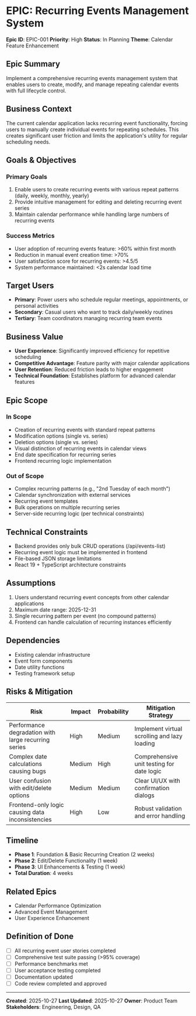 # EPIC: Recurring Events Management System

**Epic ID**: EPIC-001
**Priority**: High
**Status**: In Planning
**Theme**: Calendar Feature Enhancement

## Epic Summary

Implement a comprehensive recurring events management system that enables users to create, modify, and manage repeating calendar events with full lifecycle control.

## Business Context

The current calendar application lacks recurring event functionality, forcing users to manually create individual events for repeating schedules. This creates significant user friction and limits the application's utility for regular scheduling needs.

## Goals & Objectives

### Primary Goals

1. Enable users to create recurring events with various repeat patterns (daily, weekly, monthly, yearly)
2. Provide intuitive management for editing and deleting recurring event series
3. Maintain calendar performance while handling large numbers of recurring events

### Success Metrics

- User adoption of recurring events feature: >60% within first month
- Reduction in manual event creation time: >70%
- User satisfaction score for recurring events: >4.5/5
- System performance maintained: <2s calendar load time

## Target Users

- **Primary**: Power users who schedule regular meetings, appointments, or personal activities
- **Secondary**: Casual users who want to track daily/weekly routines
- **Tertiary**: Team coordinators managing recurring team events

## Business Value

- **User Experience**: Significantly improved efficiency for repetitive scheduling
- **Competitive Advantage**: Feature parity with major calendar applications
- **User Retention**: Reduced friction leads to higher engagement
- **Technical Foundation**: Establishes platform for advanced calendar features

## Epic Scope

### In Scope

- Creation of recurring events with standard repeat patterns
- Modification options (single vs. series)
- Deletion options (single vs. series)
- Visual distinction of recurring events in calendar views
- End date specification for recurring series
- Frontend recurring logic implementation

### Out of Scope

- Complex recurring patterns (e.g., "2nd Tuesday of each month")
- Calendar synchronization with external services
- Recurring event templates
- Bulk operations on multiple recurring series
- Server-side recurring logic (per technical constraints)

## Technical Constraints

- Backend provides only bulk CRUD operations (/api/events-list)
- Recurring event logic must be implemented in frontend
- File-based JSON storage limitations
- React 19 + TypeScript architecture constraints

## Assumptions

1. Users understand recurring event concepts from other calendar applications
2. Maximum date range: 2025-12-31
3. Single recurring pattern per event (no compound patterns)
4. Frontend can handle calculation of recurring instances efficiently

## Dependencies

- Existing calendar infrastructure
- Event form components
- Date utility functions
- Testing framework setup

## Risks & Mitigation

| Risk                                                | Impact | Probability | Mitigation Strategy                          |
| --------------------------------------------------- | ------ | ----------- | -------------------------------------------- |
| Performance degradation with large recurring series | High   | Medium      | Implement virtual scrolling and lazy loading |
| Complex date calculations causing bugs              | Medium | High        | Comprehensive unit testing for date logic    |
| User confusion with edit/delete options             | Medium | Medium      | Clear UI/UX with confirmation dialogs        |
| Frontend-only logic causing data inconsistencies    | High   | Low         | Robust validation and error handling         |

## Timeline

- **Phase 1**: Foundation & Basic Recurring Creation (2 weeks)
- **Phase 2**: Edit/Delete Functionality (1 week)
- **Phase 3**: UI Enhancements & Testing (1 week)
- **Total Duration**: 4 weeks

## Related Epics

- Calendar Performance Optimization
- Advanced Event Management
- User Experience Enhancement

## Definition of Done

- [ ] All recurring event user stories completed
- [ ] Comprehensive test suite passing (>95% coverage)
- [ ] Performance benchmarks met
- [ ] User acceptance testing completed
- [ ] Documentation updated
- [ ] Code review completed and approved

---

**Created**: 2025-10-27
**Last Updated**: 2025-10-27
**Owner**: Product Team
**Stakeholders**: Engineering, Design, QA
